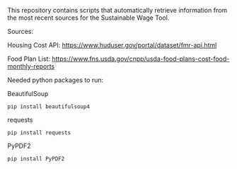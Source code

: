 This repository contains scripts that automatically retrieve information from the most recent sources for the Sustainable Wage Tool.

Sources:

Housing Cost API: https://www.huduser.gov/portal/dataset/fmr-api.html

Food Plan List: https://www.fns.usda.gov/cnpp/usda-food-plans-cost-food-monthly-reports


Needed python packages to run:

BeautifulSoup
```
pip install beautifulsoup4
```

requests

```
pip install requests
```
PyPDF2
```
pip install PyPDF2
```